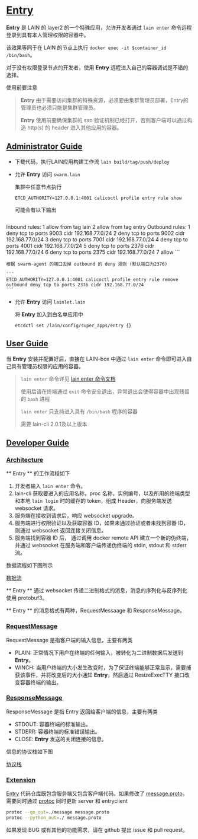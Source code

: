 # [Entry](#entry)

**Entry** 是 LAIN 的 layer2 的一个特殊应用，允许开发者通过 `lain enter` 命令远程登录到具有本人管理权限的容器中。

该效果等同于在 LAIN 的节点上执行 `docker exec -it $container_id /bin/bash`。

对于没有权限登录节点的开发者，使用 **Entry** 远程进入自己的容器调试是不错的选择。

使用前要注意

> **Entry** 由于需要访问集群的特殊资源，必须要由集群管理员部署，Entry的管理员也必须只能是集群管理员。
>
> **Entry** 使用前要确保集群的 sso 验证机制已经打开，否则客户端可以通过构造 http(s) 的 header 进入其他应用的容器。

## [Administrator Guide](#admin-guide)

- 下载代码，执行LAIN应用构建工作流 `lain build/tag/push/deploy`

- 允许 **Entry** 访问 `swarm.lain`

    集群中任意节点执行

    ```
    ETCD_AUTHORITY=127.0.0.1:4001 calicoctl profile entry rule show
    ```

    可能会有以下输出

    ```
Inbound rules:
    1 allow from tag lain
    2 allow from tag entry
Outbound rules:
    1 deny tcp to ports 9003 cidr 192.168.77.0/24
    2 deny tcp to ports 9002 cidr 192.168.77.0/24
    3 deny tcp to ports 7001 cidr 192.168.77.0/24
    4 deny tcp to ports 4001 cidr 192.168.77.0/24
    5 deny tcp to ports 2376 cidr 192.168.77.0/24
    6 deny tcp to ports 2375 cidr 192.168.77.0/24
    7 allow
    ```

    根据 swarm-agent 的端口去掉 outbound 的 deny 规则 (默认端口为2376)

    ```
    ETCD_AUTHORITY=127.0.0.1:4001 calicoctl profile entry rule remove outbound deny tcp to ports 2376 cidr 192.168.77.0/24
    ```

- 允许 **Entry** 访问 `lainlet.lain`

    将 **Entry** 加入到白名单应用中

    ```
    etcdctl set /lain/config/super_apps/entry {}
    ```

## [User Guide](#user-guide)

当 **Entry** 安装并配置好后，直接在 LAIN-box 中通过 `lain enter` 命令即可进入自己具有管理员权限的应用的容器。

> `lain enter` 命令详见 [lain enter 命令文档](https://laincloud.gitbooks.io/white-paper/content/usermanual/sdkandcli.html#enter)
>
> 使用后请在终端通过 `exit` 命令安全退出，异常退出会使得容器中出现残留的 `bash` 进程
>
> `lain enter` 只支持进入具有 `/bin/bash` 程序的容器
>
> 需要 lain-cli 2.0.1及以上版本

## [Developer Guide](#developer-guide)

### [Architecture](#architecture)

** Entry ** 的工作流程如下

1. 开发者输入 `lain enter` 命令。
2. lain-cli 获取要进入的应用名称，proc 名称，实例编号，以及所用的终端类型和本地 `lain login` 时的缓存的 token，组成 Header，向服务端发送 websocket 请求。
3. 服务端在接收到请求后，响应 websocket upgrade。
4. 服务端进行权限验证以及获取容器 ID，如果未通过验证或者未找到容器 ID，则通过 websocket 返回连接关闭信息。
5. 服务端找到容器 ID 后， 通过调用 docker remote API 建立一个新的伪终端，并通过 websocket 在服务端和客户端传递伪终端的 stdin, stdout 和 stderr 流。

数据流程如下图所示

[数据流](img/entry/entry_flow.png)

** Entry ** 通过 websocket 传递二进制格式的消息，消息的序列化与反序列化使用 protobuf3。

** Entry ** 的消息格式有两种，RequestMessaage 和 ResponseMessage。

### [RequestMessage](#requestmsg)
RequestMessage 是指客户端的输入信息，主要有两类

- PLAIN: 正常情况下用户在终端的任何输入，被转化为二进制数据后发送到 **Entry**。
- WINCH: 当用户终端的大小发生改变时，为了保证终端能够正常显示，需要捕获该事件，并将改变后的大小通知 **Entry**，然后通过 ResizeExecTTY 接口改变容器终端的输出。

### [ResponseMessage](#responsemsg)

ResponseMessage 是指 Entry 返回给客户端的信息，主要有两类

- STDOUT: 容器终端的标准输出。
- STDERR: 容器终端的标准错误输出。
- CLOSE: **Entry** 发送的关闭连接的信息。

信息的协议栈如下图

[协议栈](img/entry/entry_proto_stack.png)


### [Extension](#ext)

[Entry](https://github.com/laincloud/entry) 代码仓库既包含服务端又包含客户端代码。如果修改了 [message.proto](https://github.com/laincloud/entry/blob/master/message.proto)，需要同时通过 [protoc](https://github.com/google/protobuf) 同时更新 server 和 entryclient

```bash
protoc --go_out=./message message.proto
protoc --python_out=./ message.proto
```

如果发现 BUG 或有其他的功能需求，请在 github 提出 issue 和 pull request。
